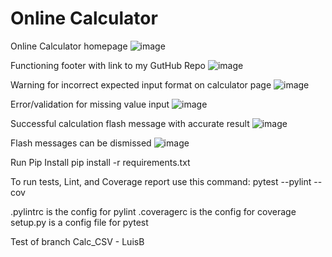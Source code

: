 # Online Calculator
Online Calculator homepage
![image](https://user-images.githubusercontent.com/522095/145614569-cdbb2f8f-566c-48fb-939d-f74a9bfb4ff1.png)

Functioning footer with link to my GutHub Repo
![image](https://user-images.githubusercontent.com/522095/145614849-ff1ff6fb-9ace-4bd3-aff2-a32e7f77a851.png)

Warning for incorrect expected input format on calculator page
![image](https://user-images.githubusercontent.com/522095/145614323-1d287768-07c1-45e0-bfcd-7154414f5bf8.png)

Error/validation for missing value input
![image](https://user-images.githubusercontent.com/522095/145614360-084b5ec9-8d1a-4855-bbbe-edc45ad446a7.png)

Successful calculation flash message with accurate result
![image](https://user-images.githubusercontent.com/522095/145614399-be594097-8a75-43d2-8da2-1940a7262e1e.png)

Flash messages can be dismissed
![image](https://user-images.githubusercontent.com/522095/145614443-348d3b9f-8f34-499c-a385-975ce6cdf190.png)

Run Pip Install
pip install -r requirements.txt

To run tests, Lint, and Coverage report use this command:
pytest  --pylint --cov

.pylintrc is the config for pylint
.coveragerc is the config for coverage
setup.py is a config file for pytest

Test of branch Calc_CSV - LuisB
